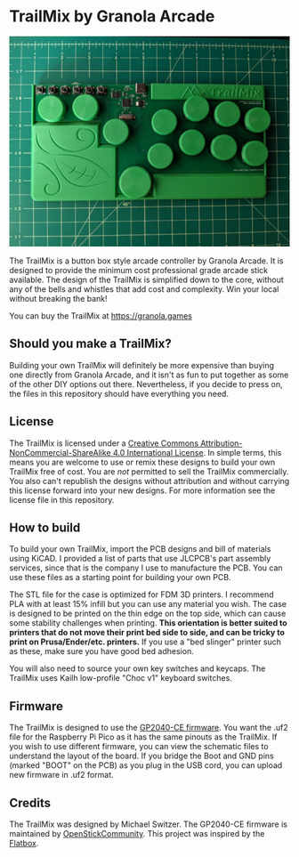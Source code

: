 # TrailMix by Granola Arcade

![TrailMix fightstick](/Images/trailmix.jpg "TrailMix fightstick")

The TrailMix is a button box style arcade controller by Granola Arcade. It is designed to provide the minimum cost professional grade arcade stick available. The design of the TrailMix is simplified down to the core, without any of the bells and whistles that add cost and complexity. Win your local without breaking the bank!

You can buy the TrailMix at https://granola.games

## Should you make a TrailMix?
Building your own TrailMix will definitely be more expensive than buying one directly from Granola Arcade, and it isn't as fun to put together as some of the other DIY options out there. Nevertheless, if you decide to press on, the files in this repository should have everything you need.

## License
The TrailMix is licensed under a <a rel="license" href="http://creativecommons.org/licenses/by-nc-sa/4.0/">Creative Commons Attribution-NonCommercial-ShareAlike 4.0 International License</a>. In simple terms, this means you are welcome to use or remix these designs to build your own TrailMix free of cost. You are *not* permitted to sell the TrailMix commercially. You also can't republish the designs without attribution and without carrying this license forward into your new designs. For more information see the license file in this repository.

## How to build
To build your own TrailMix, import the PCB designs and bill of materials using KiCAD. I provided a list of parts that use JLCPCB's part assembly services, since that is the company I use to manufacture the PCB. You can use these files as a starting point for building your own PCB.

The STL file for the case is optimized for FDM 3D printers. I recommend PLA with at least 15% infill but you can use any material you wish. The case is designed to be printed on the thin edge on the top side, which can cause some stability challenges when printing. **This orientation is better suited to printers that do not move their print bed side to side, and can be tricky to print on Prusa/Ender/etc. printers.** If you use a "bed slinger" printer such as these, make sure you have good bed adhesion.

You will also need to source your own key switches and keycaps. The TrailMix uses Kailh low-profile "Choc v1" keyboard switches.

## Firmware
The TrailMix is designed to use the <a rel="GP2040-CE firmware" href="https://github.com/OpenStickCommunity/GP2040-CE">GP2040-CE firmware</a>. You want the .uf2 file for the Raspberry Pi Pico as it has the same pinouts as the TrailMix. If you wish to use different firmware, you can view the schematic files to understand the layout of the board. If you bridge the Boot and GND pins (marked "BOOT" on the PCB) as you plug in the USB cord, you can upload new firmware in .uf2 format.

## Credits
The TrailMix was designed by Michael Switzer. The GP2040-CE firmware is maintained by <a href="https://github.com/OpenStickCommunity">OpenStickCommunity</a>. This project was inspired by the <a href="https://github.com/jfedor2/flatbox">Flatbox</a>.

